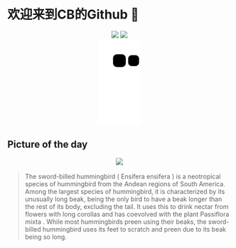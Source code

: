 
# 欢迎来到CB的Github 👋

<div align="center">
  <img height="137px" src="https://github-readme-stats.vercel.app/api?username=SuperCB&show_icons=true&theme=radical" />
  <img height="137px" src="https://github-readme-stats.vercel.app/api/top-langs/?username=SuperCB&hide_title=true&hide_border=true&layout=compact&langs_count=6&text_color=000&icon_color=fff" />
</div>


<div align="center">
    <img src="./contribution-snake/github-contribution-grid-snake.svg" />
</div>



## Picture of the day
<div align="center">
  <img width=400px src="https://upload.wikimedia.org/wikipedia/commons/thumb/f/fa/Sword-billed_hummingbird_%28male%29_at_Guango_Lodge%2C_Ecuador_%2821310837273%29.jpg/525px-Sword-billed_hummingbird_%28male%29_at_Guango_Lodge%2C_Ecuador_%2821310837273%29.jpg" />
</div>

>The  sword-billed hummingbird  ( Ensifera ensifera ) is a  neotropical  species of  hummingbird  from the Andean regions of South America. Among the largest species of hummingbird, it is characterized by its unusually long beak, being the only bird to have a beak longer than the rest of its body, excluding the tail. It uses this to drink nectar from flowers with long  corollas  and has  coevolved  with the plant  Passiflora mixta . While most hummingbirds  preen  using their beaks, the sword-billed hummingbird uses its feet to scratch and preen due to its beak being so long.


